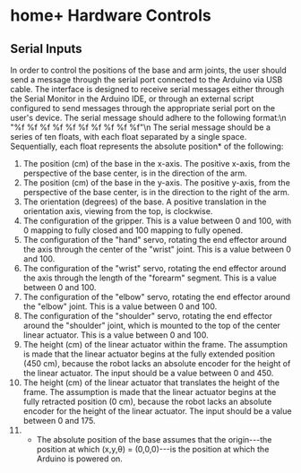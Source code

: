 # home+ Hardware Controls
## Serial Inputs
In order to control the positions of the base and arm joints, the user should send a message through the serial port connected to the Arduino via USB cable. The interface is designed to receive serial messages either through the Serial Monitor in the Arduino IDE, or through an external script configured to send messages through the appropriate serial port on the user's device. The serial message should adhere to the following format:\n
    "%f %f %f %f %f %f %f %f %f %f"\n
The serial message should be a series of ten floats, with each float separated by a single space. Sequentially, each float represents the absolute position* of the following:
1. The position (cm) of the base in the x-axis. The positive x-axis, from the perspective of the base center, is in the direction of the arm.
2. The position (cm) of the base in the y-axis. The positive y-axis, from the perspective of the base center, is in the direction to the right of the arm.
3. The orientation (degrees) of the base. A positive translation in the orientation axis, viewing from the top, is clockwise.
4. The configuration of the gripper. This is a value between 0 and 100, with 0 mapping to fully closed and 100 mapping to fully opened.
5. The configuration of the "hand" servo, rotating the end effector around the axis through the center of the "wrist" joint. This is a value between 0 and 100.
6. The configuration of the "wrist" servo, rotating the end effector around the axis through the length of the "forearm" segment. This is a value between 0 and 100.
7. The configuration of the "elbow" servo, rotating the end effector around the "elbow" joint. This is a value between 0 and 100.
8. The configuration of the "shoulder" servo, rotating the end effector around the "shoulder" joint, which is mounted to the top of the center linear actuator. This is a value between 0 and 100.
9. The height (cm) of the linear actuator within the frame. The assumption is made that the linear actuator begins at the fully extended position (450 cm), because the robot lacks an absolute encoder for the height of the linear actuator. The input should be a value between 0 and 450.
10. The height (cm) of the linear actuator that translates the height of the frame. The assumption is made that the linear actuator begins at the fully retracted position (0 cm), because the robot lacks an absolute encoder for the height of the linear actuator. The input should be a value between 0 and 175.
11. * The absolute position of the base assumes that the origin---the position at which (x,y,θ) = (0,0,0)---is the position at which the Arduino is powered on.
